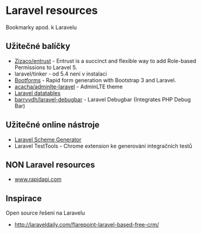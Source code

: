 # Laravel resources
Bookmarky apod. k Laravelu

## Užitečné balíčky
- [Zizaco/entrust](https://github.com/Zizaco/entrust) - Entrust is a succinct and flexible way to add Role-based Permissions to Laravel 5.
- laravel/tinker - od 5.4 není v instalaci
- [Bootforms](https://github.com/adamwathan/bootforms) - Rapid form generation with Bootstrap 3 and Laravel.
- [acacha/adminlte-laravel](https://github.com/acacha/adminlte-laravel) - AdminLTE theme
- [Laravel datatables](https://datatables.yajrabox.com)
- [barryvdh/laravel-debugbar](https://github.com/barryvdh/laravel-debugbar) - Laravel Debugbar (Integrates PHP Debug Bar)

## Užitečné online nástroje
- [Laravel Scheme Generator](http://laravelsd.com/)
- Laravel TestTools - Chrome extension ke generování integračních testů

## NON Laravel resources
- www.rapidapi.com

## Inspirace
Open source řešení na Laravelu
- http://laraveldaily.com/flarepoint-laravel-based-free-crm/
